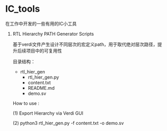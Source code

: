 # IC_tools

在工作中开发的一些有用的IC小工具

1. RTL Hierarchy PATH Generator Scripts

   基于verdi文件产生设计不同层次的宏定义path，用于取代绝对层次路径，提升后续项目中的可复用性

   目录结构：
   - rtl_hier_gen
     - rtl_hier_gen.py
     - content.txt
     - README.md
     - demo.sv

   How to use :
   
   (1) Export Hierarchy via Verdi GUI
   
   (2) python3 rtl_hier_gen.py -f content.txt -o demo.sv